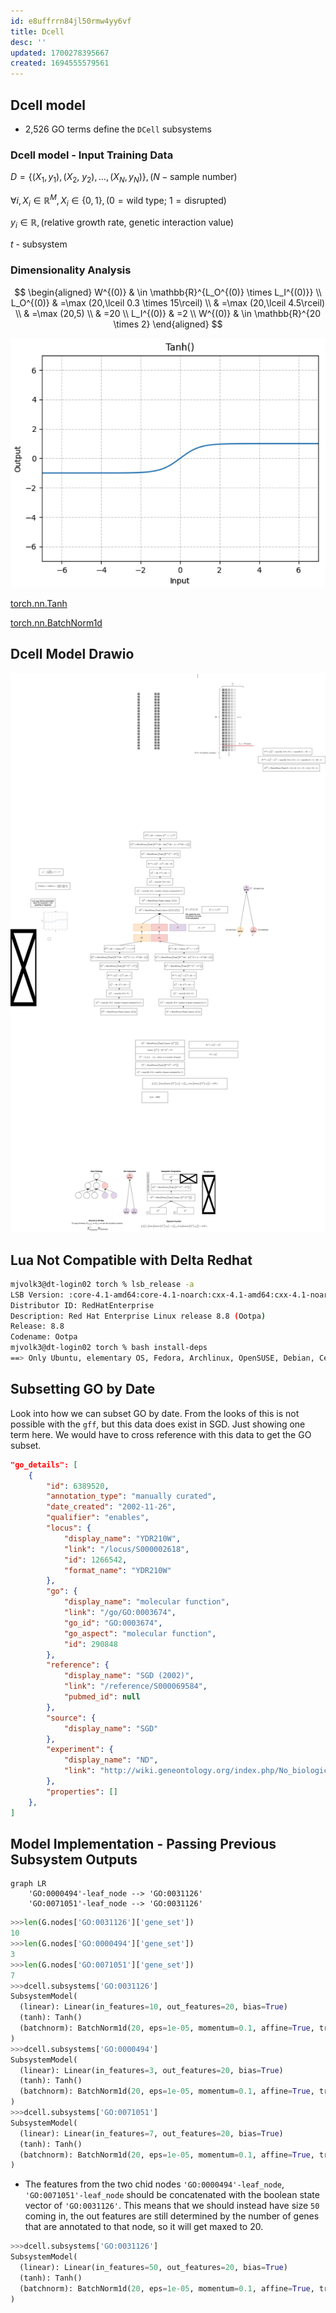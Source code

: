 ```yaml
---
id: e8uffrrn84jl50rmw4yy6vf
title: Dcell
desc: ''
updated: 1700278395667
created: 1694555579561
---
```


## Dcell model

- 2,526 GO terms define the `DCell` subsystems

### Dcell model - Input Training Data

$D=\left\{\left(X_1, y_1\right),\left(X_2\right.\right.$, $\left.\left.y_2\right), \ldots,\left(X_N, y_N\right)\right\}, (N - \text{sample number})$

$\forall i, X_i \in \mathbb{R}^M, X_i \in \{0,1\}, (0 = \text{wild type}$; $1=\text{disrupted})$

$y_i \in \mathbb{R}, (\text{relative growth rate, genetic interaction value})$

$t$ - subsystem

### Dimensionality Analysis

$$
\begin{aligned}
W^{(0)} & \in \mathbb{R}^{L_O^{(0)} \times L_I^{(0)}} \\
L_O^{(0)} & =\max (20,\lceil 0.3 \times 15\rceil) \\
& =\max (20,\lceil 4.5\rceil) \\
& =\max (20,5) \\
& =20 \\
L_I^{(0)} & =2 \\
W^{(0)} & \in \mathbb{R}^{20 \times 2}
\end{aligned}
$$

![](./assets/images/src.torchcell.models.dcell.md.pytorch-tanh.png)

[torch.nn.Tanh](https://pytorch.org/docs/stable/generated/torch.nn.Tanh.html)

[torch.nn.BatchNorm1d](https://pytorch.org/docs/stable/generated/torch.nn.BatchNorm1d.html)

## Dcell Model Drawio

![](assets/drawio/Dcell.drawio.png)

## Lua Not Compatible with Delta Redhat

```bash
mjvolk3@dt-login02 torch % lsb_release -a                                                                                                                                             13:56
LSB Version: :core-4.1-amd64:core-4.1-noarch:cxx-4.1-amd64:cxx-4.1-noarch:desktop-4.1-amd64:desktop-4.1-noarch:languages-4.1-amd64:languages-4.1-noarch:printing-4.1-amd64:printing-4.1-noarch
Distributor ID: RedHatEnterprise
Description: Red Hat Enterprise Linux release 8.8 (Ootpa)
Release: 8.8
Codename: Ootpa
mjvolk3@dt-login02 torch % bash install-deps                                                                                                                                          13:56
==> Only Ubuntu, elementary OS, Fedora, Archlinux, OpenSUSE, Debian, CentOS and KDE neon distributions are supported.
```

## Subsetting GO by Date

Look into how we can subset GO by date. From the looks of this is not possible with the `gff`, but this data does exist in SGD. Just showing one term here.  We would have to cross reference with this data to get the GO subset.

```json
"go_details": [
    {
        "id": 6389520,
        "annotation_type": "manually curated",
        "date_created": "2002-11-26",
        "qualifier": "enables",
        "locus": {
            "display_name": "YDR210W",
            "link": "/locus/S000002618",
            "id": 1266542,
            "format_name": "YDR210W"
        },
        "go": {
            "display_name": "molecular function",
            "link": "/go/GO:0003674",
            "go_id": "GO:0003674",
            "go_aspect": "molecular function",
            "id": 290848
        },
        "reference": {
            "display_name": "SGD (2002)",
            "link": "/reference/S000069584",
            "pubmed_id": null
        },
        "source": {
            "display_name": "SGD"
        },
        "experiment": {
            "display_name": "ND",
            "link": "http://wiki.geneontology.org/index.php/No_biological_Data_available_(ND)_evidence_code"
        },
        "properties": []
    },
]
```

## Model Implementation - Passing Previous Subsystem Outputs

```mermaid
graph LR
    'GO:0000494'-leaf_node --> 'GO:0031126'
    'GO:0071051'-leaf_node --> 'GO:0031126'
```

```python
>>>len(G.nodes['GO:0031126']['gene_set'])
10
>>>len(G.nodes['GO:0000494']['gene_set'])
3
>>>len(G.nodes['GO:0071051']['gene_set'])
7
>>>dcell.subsystems['GO:0031126']
SubsystemModel(
  (linear): Linear(in_features=10, out_features=20, bias=True)
  (tanh): Tanh()
  (batchnorm): BatchNorm1d(20, eps=1e-05, momentum=0.1, affine=True, track_running_stats=True)
)
>>>dcell.subsystems['GO:0000494']
SubsystemModel(
  (linear): Linear(in_features=3, out_features=20, bias=True)
  (tanh): Tanh()
  (batchnorm): BatchNorm1d(20, eps=1e-05, momentum=0.1, affine=True, track_running_stats=True)
)
>>>dcell.subsystems['GO:0071051']
SubsystemModel(
  (linear): Linear(in_features=7, out_features=20, bias=True)
  (tanh): Tanh()
  (batchnorm): BatchNorm1d(20, eps=1e-05, momentum=0.1, affine=True, track_running_stats=True)
)
```

- The features from the two chid nodes `'GO:0000494'-leaf_node`,
`'GO:0071051'-leaf_node` should be concatenated with the boolean state vector of `'GO:0031126'`. This means that we should instead have size `50` coming in, the out features are still determined by the number of genes that are annotated to that node, so it will get maxed to 20.

```python
>>>dcell.subsystems['GO:0031126']
SubsystemModel(
  (linear): Linear(in_features=50, out_features=20, bias=True)
  (tanh): Tanh()
  (batchnorm): BatchNorm1d(20, eps=1e-05, momentum=0.1, affine=True, track_running_stats=True)
)
```
